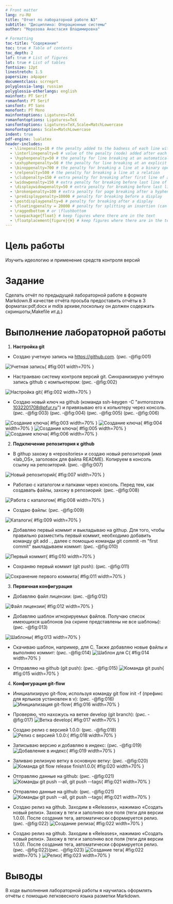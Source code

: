 ```yaml
---
# Front matter
lang: ru-RU
title: "Отчет по лабораторной работе №3"
subtitle: "Дисциплина: Операционные системы"
author: "Морозова Анастасия Владимировна"

# Formatting
toc-title: "Содержание"
toc: true # Table of contents
toc_depth: 2
lof: true # List of figures
lot: true # List of tables
fontsize: 12pt
linestretch: 1.5
papersize: a4paper
documentclass: scrreprt
polyglossia-lang: russian
polyglossia-otherlangs: english
mainfont: PT Serif
romanfont: PT Serif
sansfont: PT Sans
monofont: PT Mono
mainfontoptions: Ligatures=TeX
romanfontoptions: Ligatures=TeX
sansfontoptions: Ligatures=TeX,Scale=MatchLowercase
monofontoptions: Scale=MatchLowercase
indent: true
pdf-engine: lualatex
header-includes:
  - \linepenalty=10 # the penalty added to the badness of each line within a paragraph (no associated penalty node) Increasing the value makes tex try to have fewer lines in the paragraph.
  - \interlinepenalty=0 # value of the penalty (node) added after each line of a paragraph.
  - \hyphenpenalty=50 # the penalty for line breaking at an automatically inserted hyphen
  - \exhyphenpenalty=50 # the penalty for line breaking at an explicit hyphen
  - \binoppenalty=700 # the penalty for breaking a line at a binary operator
  - \relpenalty=500 # the penalty for breaking a line at a relation
  - \clubpenalty=150 # extra penalty for breaking after first line of a paragraph
  - \widowpenalty=150 # extra penalty for breaking before last line of a paragraph
  - \displaywidowpenalty=50 # extra penalty for breaking before last line before a display math
  - \brokenpenalty=100 # extra penalty for page breaking after a hyphenated line
  - \predisplaypenalty=10000 # penalty for breaking before a display
  - \postdisplaypenalty=0 # penalty for breaking after a display
  - \floatingpenalty = 20000 # penalty for splitting an insertion (can only be split footnote in standard LaTeX)
  - \raggedbottom # or \flushbottom
  - \usepackage{float} # keep figures where there are in the text
  - \floatplacement{figure}{H} # keep figures where there are in the text
---
```


# Цель работы

Изучить идеологию и применение средств контроля версий


# Задание

Сделать отчёт по предыдущей лабораторной работе в формате Markdown.В качестве отчёта просьба предоставить отчёты в 3 форматах:pdf,docx и md(в архиве,поскольку он должен содержать скриншоты,Makefile ит.д.)

# Выполнение лабораторной работы

1. **Настройка git**
 - Создаю учетную запись на https://github.com. (рис. -@fig:001)

 ![Учетная запись](image/1.jpg){ #fig:001 width=70% }
 
 - Настраиваю систему контроля версий git. Синхранизирую учётную запись github с компьютером: (рис. -@fig:002)

 ![Настройка git](image/2.jpg){ #fig:002 width=70% }
 
 - Создаю новый ключ на github (команда ssh-keygen -C "avmorozova <1032201708@pfur.ru>") и привязываю его к копьютеру через консоль. (рис. -@fig:003) (рис. -@fig:004) (рис. -@fig:005) (рис. -@fig:006)
 
 ![Создание ключа](image/3.1.jpg){ #fig:003 width=70% }
 ![Создание ключа](image/3.2.jpg){ #fig:004 width=70% }
 ![Создание ключа](image/3.3.jpg){ #fig:005 width=70% }
 ![Создание ключа](image/3.4.jpg){ #fig:006 width=70% }

2. **Подключение репозитория к github**
 - В githup захожу в «repositories» и создаю новый репозиторий (имя «lab_OS», заголовок для файла README). Копируем в консоль ссылку на репозиторий. (рис. -@fig:007)

 ![Новый репозиторий](image/4.jpg){ #fig:007 width=70% }
 
 - Работаю с каталогом и папками через консоль. Перед тем, как создавать файлы, захожу в репозиорий: (рис. -@fig:008)

 ![Работа с каталогом](image/5.jpg){ #fig:008 width=70% }
 
 - Создаю файлы: (рис. -@fig:009)

 ![Каталоги](image/6.jpg){ #fig:009 width=70% }
 
 - Добавляю первый коммит и выкладываю на githup. Для того, чтобы правильно разместить первый коммит, необходимо добавить команду git add . , далее с помощью команды git commit -m "first commit" выкладываем коммит: (рис. -@fig:010)

 ![Первый коммит](image/7.jpg){ #fig:010 width=70% }
 
 - Сохраняю первый коммит (git push): (рис. -@fig:011)

 ![Сохранение первого коммита](image/8.jpg){ #fig:011 width=70% }
 
3. **Первичная конфигурация**
 - Добавляю файл лицензии: (рис. -@fig:012)

 ![Файл лицензии](image/9.jpg){ #fig:012 width=70% }
 
 - Добавляю шаблон игнорируемых файлов. Получаю список имеющихся шаблонов (на скрине представлены не все шаблоны): (рис. -@fig:013)

 ![Шаблоны](image/10.jpg){ #fig:013 width=70% }
 
 - Скачиваю шаблон, например, для C. Также добавляю новые файлы и выполняю коммит: (рис. -@fig:014)
 ![Шаблон для С](image/11.jpg){ #fig:014 width=70% }
 
 - Отправляю на github (git push): (рис. -@fig:015)
 ![Команда git push](image/12.jpg){ #fig:015 width=70% }
 
4. **Конфигурация git-flow**

 - Инициализирую git-flow, используя команду git flow init -f (префикс для ярлыков установлен в v): (рис. -@fig:016)
 ![Инициализация git-flow](image/13.jpg){ #fig:016 width=70% }
 
 - Проверяю, что нахожусь на ветке develop (git branch): (рис. -@fig:017)
 ![Ветка develop](image/14.jpg){ #fig:017 width=70% }
 
 - Создаю релиз с версией 1.0.0: (рис. -@fig:018)
 ![Релиз с версией 1.0.0:](image/15.jpg){ #fig:018 width=70% }
 
 - Записываю версию и добавляю в индекс: (рис. -@fig:019)
 ![Добавление в индекс](image/16.jpg){ #fig:019 width=70% } 
 
 - Заливаю релизную ветку в основную ветку: (рис. -@fig:020)
 ![Команда git flow release finish1.0.0](image/17.jpg){ #fig:020 width=70% }
 
 - Отправляю данные на github: (рис. -@fig:021)
 ![Команды git push --all, git push --tags](image/18.jpg){ #fig:021 width=70% }
 
 - Отправляю данные на github: (рис. -@fig:021)
 ![Команды git push --all, git push --tags](image/18.jpg){ #fig:021 width=70% }
 
 - Создаю релиз на github. Заходим в «Releases», нажимаю «Создать новый релиз». Захожу в теги и заполняю все поля (теги для версии 1.0.0). После создания тега, автоматически сформируется релиз. (рис. -@fig:022)
 ![Создание релиза](image/19.jpg){ #fig:022 width=70% }
 
 - Создаю релиз на github. Заходим в «Releases», нажимаю «Создать новый релиз». Захожу в теги и заполняю все поля (теги для версии 1.0.0). После создания тега, автоматически сформируется релиз. (рис. -@fig:022)(рис. -@fig:023)
 ![Создание тега](image/19.jpg){ #fig:022 width=70% }
 ![Релиз](image/20.jpg){ #fig:023 width=70% }
 
# Выводы

В ходе выполнения лабораторной работы я научилась оформлять отчёты с помощью легковесного языка разметки Markdown.
